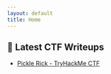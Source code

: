 ```yaml
---
layout: default
title: Home
---
```

## 🧠 Latest CTF Writeups

- [Pickle Rick - TryHackMe CTF](/2025-05-28-pickle-rick-ctf.md)
